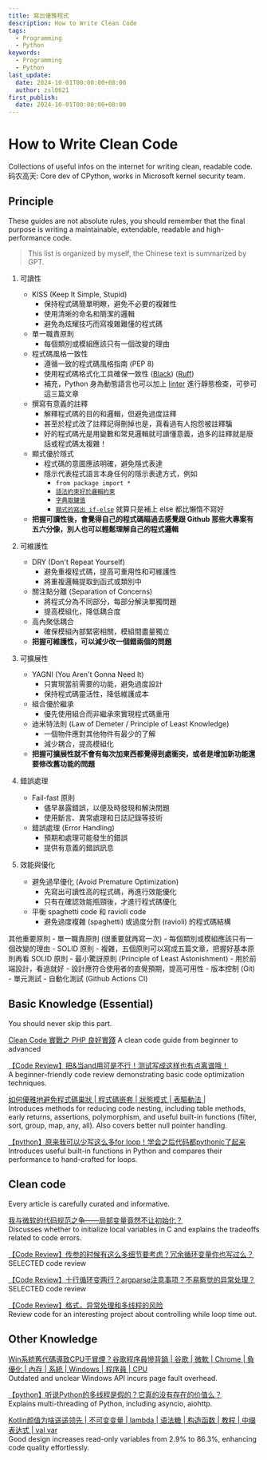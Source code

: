```yaml
---
title: 寫出優雅程式
description: How to Write Clean Code
tags:
  - Programming
  - Python
keywords:
  - Programming
  - Python
last_update:
  date: 2024-10-01T00:00:00+08:00
  author: zsl0621
first_publish:
  date: 2024-10-01T00:00:00+08:00
---
```


# How to Write Clean Code
Collections of useful infos on the internet for writing clean, readable code.  
码农高天: Core dev of CPython, works in Microsoft kernel security team.   

## Principle
These guides are not absolute rules, you should remember that the final purpose is writing a maintainable, extendable, readable and high-performance code.

> This list is organized by myself, the Chinese text is summarized by GPT. 

1. 可讀性
    - KISS (Keep It Simple, Stupid)
        - 保持程式碼簡單明瞭，避免不必要的複雜性
        - 使用清晰的命名和簡潔的邏輯
        - 避免為炫耀技巧而寫複雜難懂的程式碼
    - 單一職責原則
        - 每個類別或模組應該只有一個改變的理由
    - 程式碼風格一致性
        - 遵循一致的程式碼風格指南 (PEP 8)
        - 使用程式碼格式化工具確保一致性 ([Black](https://blog.kyomind.tw/flake8-and-black/)) ([Ruff](https://blog.kyomind.tw/migrate-to-ruff/))
        - 補充，Python 身為動態語言也可以加上 [linter](https://blog.kyomind.tw/flake8-yapf-setting/) 進行靜態檢查，可參可這三篇文章
    - 撰寫有意義的註釋
        - 解釋程式碼的目的和邏輯，但避免過度註釋
        - 甚至於程式改了註釋記得刪掉也是，真看過有人抱怨被註釋騙
        - 好的程式碼光是用變數和常見邏輯就可讀懂意義，過多的註釋就是廢話或程式碼太複雜！
    - 顯式優於隱式
      - 程式碼的意圖應該明確，避免隱式表達
      - 隱示代表程式語言本身任何的隱示表達方式，例如
        - `from package import *` 
        - [`語法約束好於邏輯約束`](https://youtu.be/7EQsUOT3NKY?si=_0m5QidZkAGhSYM2&t=180)
        - [`字典取鍵值`](https://youtu.be/er9MKp7foEQ?si=JZbsHST4aBu2_pis&t=827)
        - [`顯式的寫出 if-else`](https://youtu.be/vbF5M1L2SnU?si=Zao09Wxk0rHwfFmi&t=236) 就算只是補上 else 都比懶惰不寫好
    - **把握可讀性後，會覺得自己的程式碼瞄過去感覺跟 Github 那些大專案有五六分像，別人也可以輕鬆理解自己的程式邏輯**

2. 可維護性
    - DRY (Don't Repeat Yourself)
        - 避免重複程式碼，提高可重用性和可維護性
        - 將重複邏輯提取到函式或類別中
    - 關注點分離 (Separation of Concerns)
        - 將程式分為不同部分，每部分解決單獨問題
        - 提高模組化，降低耦合度
    - 高內聚低耦合
        - 確保模組內部緊密相關，模組間盡量獨立
    - **把握可維護性，可以減少改一個錯兩個的問題**

3. 可擴展性
    - YAGNI (You Aren't Gonna Need It)
        - 只實現當前需要的功能，避免過度設計
        - 保持程式碼靈活性，降低維護成本
    - 組合優於繼承
        - 優先使用組合而非繼承來實現程式碼重用
    - 迪米特法則 (Law of Demeter / Principle of Least Knowledge)
        - 一個物件應對其他物件有最少的了解
        - 減少耦合，提高模組化
    - **把握可擴展性就不會有每次加東西都覺得到處衝突，或者是增加新功能還要修改舊功能的問題**

4. 錯誤處理
    - Fail-fast 原則
        - 儘早暴露錯誤，以便及時發現和解決問題
        - 使用斷言、異常處理和日誌記錄等技術
    - 錯誤處理 (Error Handling)
        - 預期和處理可能發生的錯誤
        - 提供有意義的錯誤訊息

5. 效能與優化
    - 避免過早優化 (Avoid Premature Optimization)
        - 先寫出可讀性高的程式碼，再進行效能優化
        - 只有在確認效能瓶頸後，才進行程式碼優化
    - 平衡 spaghetti code 和 ravioli code
        - 避免過度複雜 (spaghetti) 或過度分割 (ravioli) 的程式碼結構

其他重要原則
    - 單一職責原則 (很重要就再寫一次)
        - 每個類別或模組應該只有一個改變的理由
    - SOLID 原則
        - 複雜，五個原則可以寫成五篇文章，把握好基本原則再看 SOLID 原則
    - 最小驚訝原則 (Principle of Least Astonishment)
        - 用於前端設計，看過就好
        - 設計應符合使用者的直覺預期，提高可用性
    - 版本控制 (Git)
    - 單元測試
    - 自動化測試 (Github Actions CI)


## Basic Knowledge (Essential)
You should never skip this part.

[Clean Code 實戰之 PHP 良好實踐](https://kylinyu.win/php_best_practice) A clean code guide from beginner to advanced  

[【Code Review】把&当and用可是不行！测试写成这样也有点离谱哦！](https://www.youtube.com/watch?v=ERosfjjY40Y&list=PLSo-C2L8kdSNr5yUJYhyDArnM4FU9iG1S)  
A beginner-friendly code review demonstrating basic code optimization techniques.

[如何優雅地避免程式碼巢狀 | 程式碼嵌套 | 狀態模式 | 表驅動法 |](https://www.youtube.com/watch?v=dzO0yX4MRLM)  
Introduces methods for reducing code nesting, including table methods, early returns, assertions, polymorphism, and useful built-in functions (filter, sort, group, map, any, all). Also covers better null pointer handling.

[【python】原来我可以少写这么多for loop！学会之后代码都pythonic了起来](https://www.youtube.com/watch?v=8DJ6M3tvnwY)  
Introduces useful built-in functions in Python and compares their performance to hand-crafted for loops.

## Clean code
Every article is carefully curated and informative.

[我与微软的代码规范之争——局部变量竟然不让初始化？](https://www.youtube.com/watch?v=cAvAbyadts4)  
Discusses whether to initialize local variables in C and explains the tradeoffs related to code errors.   

[【Code Review】传参的时候有这么多细节要考虑？冗余循环变量你也写过么？](https://youtube.com/watch?v=er9MKp7foEQ)  
SELECTED code review

[【Code Review】十行循环变两行？argparse注意事项？不易察觉的异常处理？](https://www.youtube.com/watch?v=7EQsUOT3NKY)  
SELECTED code review

[【Code Review】格式，异常处理和多线程的风险](https://www.bilibili.com/video/BV1iS421Q7Bb)  
Review code for an interesting project about controlling while loop time out.

## Other Knowledge

[Win系統舊代碼導致CPU干冒煙？谷歌程序員慘背鍋 | 谷歌 | 微軟 | Chrome | 負優化 | 內存 | 系統 | Windows | 程序員 | CPU](https://www.youtube.com/watch?v=9RjZxB1M1P0)  
Outdated and unclear Windows API incurs page fault overhead.

[【python】听说Python的多线程是假的？它真的没有存在的价值么？](https://www.youtube.com/watch?v=1Bk3IpNsvIU)  
Explains multi-threading of Python, including asyncio, aiohttp.

[Kotlin颜值为啥遥遥领先 | 不可变变量 | lambda | 语法糖 | 构造函数 | 教程 | 中缀表达式 | val var](https://www.youtube.com/watch?v=iTy13tsi054)  
Good design increases read-only variables from 2.9% to 86.3%, enhancing code quality effortlessly.